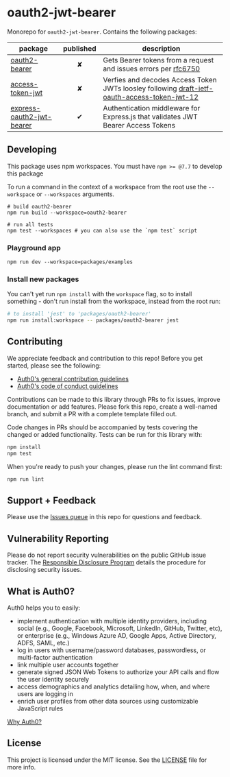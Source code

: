 # oauth2-jwt-bearer

Monorepo for `oauth2-jwt-bearer`. Contains the following packages:

| package                                                           | published | description                                                                                                                                                      |
|-------------------------------------------------------------------|:---------:|------------------------------------------------------------------------------------------------------------------------------------------------------------------|
| [oauth2-bearer](./packages/oauth2-bearer)                         |     ✘     | Gets Bearer tokens from a request and issues errors per [rfc6750](https://tools.ietf.org/html/rfc6750)                                                           |
| [access-token-jwt](./packages/access-token-jwt)                   |     ✘     | Verfies and decodes Access Token JWTs loosley following [draft-ietf-oauth-access-token-jwt-12](https://tools.ietf.org/html/draft-ietf-oauth-access-token-jwt-12) |
| [express-oauth2-jwt-bearer](./packages/express-oauth2-jwt-bearer) |     ✔     | Authentication middleware for Express.js that validates JWT Bearer Access Tokens                                                                                 |

## Developing

This package uses npm workspaces. You must have `npm >= @7.7` to develop this package

To run a command in the context of a workspace from the root use the `--workspace` or `--workspaces` arguments.

```shell
# build oauth2-bearer
npm run build --workspace=oauth2-bearer

# run all tests
npm test --workspaces # you can also use the `npm test` script
```

### Playground app

```shell
npm run dev --workspace=packages/examples
```

### Install new packages

You can't yet run `npm install` with the `workspace` flag, so to install something - don't run install from the workspace, instead from the root run:

```sh
# to install 'jest' to 'packages/oauth2-bearer'
npm run install:workspace -- packages/oauth2-bearer jest
```

## Contributing

We appreciate feedback and contribution to this repo! Before you get started, please see the following:

- [Auth0's general contribution guidelines](https://github.com/auth0/.github/blob/master/CONTRIBUTING.md)
- [Auth0's code of conduct guidelines](https://github.com/auth0/open-source-template/blob/master/CODE-OF-CONDUCT.md)

Contributions can be made to this library through PRs to fix issues, improve documentation or add features. Please fork this repo, create a well-named branch, and submit a PR with a complete template filled out.

Code changes in PRs should be accompanied by tests covering the changed or added functionality. Tests can be run for this library with:

```bash
npm install
npm test
```

When you're ready to push your changes, please run the lint command first:

```bash
npm run lint
```

## Support + Feedback

Please use the [Issues queue](https://github.com/auth0/node-oauth2-jwt-bearer/issues) in this repo for questions and feedback.

## Vulnerability Reporting

Please do not report security vulnerabilities on the public GitHub issue tracker. The [Responsible Disclosure Program](https://auth0.com/whitehat) details the procedure for disclosing security issues.

## What is Auth0?

Auth0 helps you to easily:

- implement authentication with multiple identity providers, including social (e.g., Google, Facebook, Microsoft, LinkedIn, GitHub, Twitter, etc), or enterprise (e.g., Windows Azure AD, Google Apps, Active Directory, ADFS, SAML, etc.)
- log in users with username/password databases, passwordless, or multi-factor authentication
- link multiple user accounts together
- generate signed JSON Web Tokens to authorize your API calls and flow the user identity securely
- access demographics and analytics detailing how, when, and where users are logging in
- enrich user profiles from other data sources using customizable JavaScript rules

[Why Auth0?](https://auth0.com/why-auth0)

## License

This project is licensed under the MIT license. See the [LICENSE](LICENSE) file for more info.

